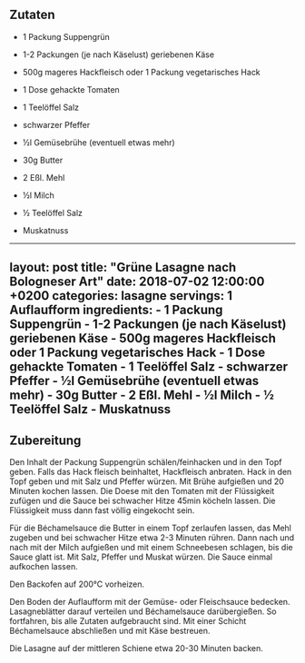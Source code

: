 ## Zutaten

* 1 Packung Suppengrün
* 1-2 Packungen (je nach Käselust) geriebenen Käse
* 500g mageres Hackfleisch oder 1 Packung vegetarisches Hack
* 1 Dose gehackte Tomaten
* 1 Teelöffel Salz
* schwarzer Pfeffer
* ½l Gemüsebrühe (eventuell etwas mehr)

* 30g Butter
* 2 Eßl. Mehl
* ½l Milch
* ½ Teelöffel Salz
* Muskatnuss

---
layout: post
title:  "Grüne Lasagne nach Bologneser Art"
date:   2018-07-02 12:00:00 +0200
categories: lasagne
servings: 1 Auflaufform
ingredients:
    - 1 Packung Suppengrün
    - 1-2 Packungen (je nach Käselust) geriebenen Käse
    - 500g mageres Hackfleisch oder 1 Packung vegetarisches Hack
    - 1 Dose gehackte Tomaten
    - 1 Teelöffel Salz
    - schwarzer Pfeffer
    - ½l Gemüsebrühe (eventuell etwas mehr)
    - 30g Butter
    - 2 Eßl. Mehl
    - ½l Milch
    - ½ Teelöffel Salz
    - Muskatnuss
---

## Zubereitung

Den Inhalt der Packung Suppengrün schälen/feinhacken und in den Topf geben. Falls das Hack fleisch beinhaltet, Hackfleisch anbraten. Hack in den Topf geben und mit Salz und Pfeffer würzen. Mit Brühe aufgießen und 20 Minuten kochen lassen. Die Doese mit den Tomaten mit der Flüssigkeit zufügen und die Sauce bei schwacher Hitze 45min köcheln lassen. Die Flüssigkeit muss dann fast völlig eingekocht sein.

Für die Béchamelsauce die Butter in einem Topf zerlaufen lassen, das Mehl zugeben und bei schwacher Hitze etwa 2-3 Minuten rühren. Dann nach und nach mit der Milch aufgießen und mit einem Schneebesen schlagen, bis die Sauce glatt ist. Mit Salz, Pfeffer und Muskat würzen. Die Sauce einmal aufkochen lassen.

Den Backofen auf 200°C vorheizen.

Den Boden der Auflaufform mit der Gemüse- oder Fleischsauce bedecken. Lasagneblätter darauf verteilen und Béchamelsauce darübergießen. So fortfahren, bis alle Zutaten aufgebraucht sind. Mit einer Schicht Béchamelsauce abschließen und mit Käse bestreuen.

Die Lasagne auf der mittleren Schiene etwa 20-30 Minuten backen.

